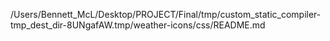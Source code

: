 /Users/Bennett_McL/Desktop/PROJECT/Final/tmp/custom_static_compiler-tmp_dest_dir-8UNgafAW.tmp/weather-icons/css/README.md